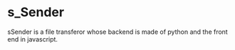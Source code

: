 # s_Sender
sSender is a file transferor whose backend is made of python and the front end in javascript.
